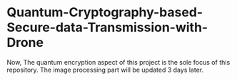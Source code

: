 # Quantum-Cryptography-based-Secure-data-Transmission-with-Drone
Now, The quantum encryption aspect of this project is the sole focus of this repository.
The image processing part will be updated 3 days later.
